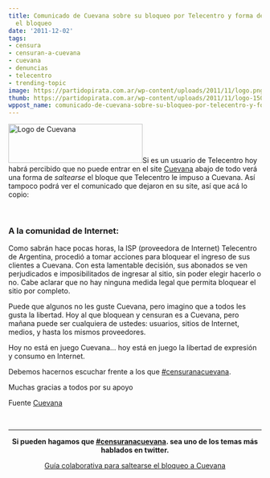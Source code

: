 ```yaml
---
title: Comunicado de Cuevana sobre su bloqueo por Telecentro y forma de saltearse
  el bloqueo
date: '2011-12-02'
tags:
- censura
- censuran-a-cuevana
- cuevana
- denuncias
- telecentro
- trending-topic
image: https://partidopirata.com.ar/wp-content/uploads/2011/11/logo.png
thumb: https://partidopirata.com.ar/wp-content/uploads/2011/11/logo-150x78.png
wppost_name: comunicado-de-cuevana-sobre-su-bloqueo-por-telecentro-y-forma-de-saltearse-el-bloqueo
---
```


<a href="https://partidopirata.com.ar/wp-content/uploads/2011/11/logo.png"><img class="aligncenter size-full wp-image-2318" title="Cuevana" src="https://partidopirata.com.ar/wp-content/uploads/2011/11/logo.png" alt="Logo de Cuevana" width="267" height="78" /></a>Si es un usuario de Telecentro hoy habrá percibido que no puede entrar en el site <a href="http://www.cuevana.tv/#!/comunicado" target="_blank">Cuevana</a> abajo de todo verá una forma de <em>saltearse </em>el bloque que Telecentro le impuso a Cuevana.
Así tampoco podrá ver el comunicado que dejaron en su site, así que acá lo copio:

&nbsp;
<div>
<div>
<h3>A la comunidad de Internet:</h3>
Como sabrán hace pocas horas, la ISP (proveedora de Internet) Telecentro de Argentina, procedió a tomar acciones para bloquear el ingreso de sus clientes a Cuevana. Con esta lamentable decisión, sus abonados se ven perjudicados e imposibilitados de ingresar al sitio, sin poder elegir hacerlo o no. Cabe aclarar que no hay ninguna medida legal que permita bloquear el sitio por completo.

Puede que algunos no les guste Cuevana, pero imagino que a todos les gusta la libertad. Hoy al que bloquean y censuran es a Cuevana, pero mañana puede ser cualquiera de ustedes: usuarios, sitios de Internet, medios, y hasta los mismos proveedores.

Hoy no está en juego Cuevana... hoy está en juego la libertad de expresión y consumo en Internet.

Debemos hacernos escuchar frente a los que <a href="http://twitter.com/#%21/search?q=%23censuranacuevana" target="_blank">#censuranacuevana</a>.

Muchas gracias a todos por su apoyo

Fuente <a href="http://www.cuevana.tv/#comunicado" target="_blank">Cuevana</a>

&nbsp;

</div>
</div>

<hr />
<p style="text-align: center;"><strong>Si pueden hagamos que <a href="http://twitter.com/#%21/search?q=%23censuranacuevana" target="_blank">#censuranacuevana</a>. sea uno de los temas más hablados en twitter.</strong></p>
<p style="text-align: center;"><a href="http://piratenpad.de/guiap2p" target="_blank">Guía colaborativa para saltearse el bloqueo a Cuevana</a></p>
